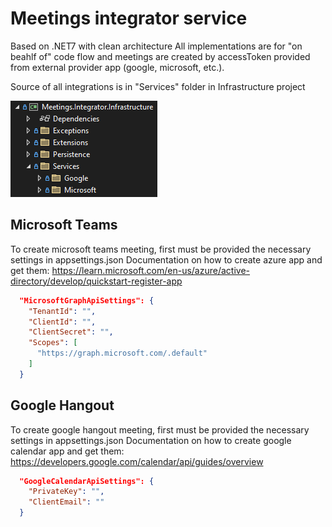 
# Meetings integrator service
Based on .NET7 with clean architecture
All implementations are for "on beahlf of" code flow and meetings are created by accessToken provided from external provider app (google, microsoft, etc.).
> 

Source of all integrations is in "Services" folder in Infrastructure project
> 
![](https://github.com/AnastasKosstow/Meetings.Integrator/blob/main/integrations.png)

Microsoft Teams
--------------
To create microsoft teams meeting, first must be provided the necessary settings in appsettings.json
Documentation on how to create azure app and get them: https://learn.microsoft.com/en-us/azure/active-directory/develop/quickstart-register-app
> 
```json
  "MicrosoftGraphApiSettings": {
    "TenantId": "",
    "ClientId": "",
    "ClientSecret": "",
    "Scopes": [
      "https://graph.microsoft.com/.default"
    ]
  }
```

Google Hangout
--------------
To create google hangout meeting, first must be provided the necessary settings in appsettings.json
Documentation on how to create google calendar app and get them: https://developers.google.com/calendar/api/guides/overview
> 
```json
  "GoogleCalendarApiSettings": {
    "PrivateKey": "",
    "ClientEmail": ""
  }
```

